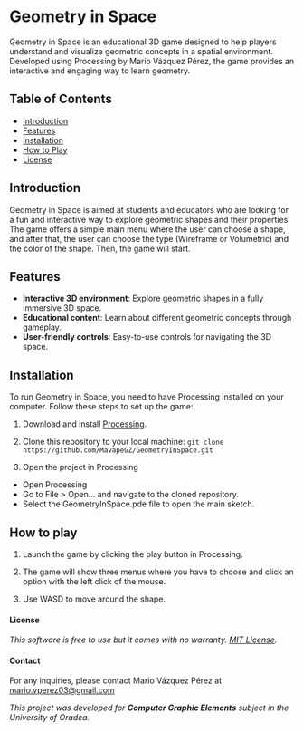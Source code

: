 # Geometry in Space

Geometry in Space is an educational 3D game designed to help players understand and visualize geometric concepts in a spatial environment. Developed using Processing by Mario Vázquez Pérez, the game provides an interactive and engaging way to learn geometry. 

## Table of Contents

- [Introduction](#introduction)
- [Features](#features)
- [Installation](#installation)
- [How to Play](#how-to-play)
- [License](#license)

## Introduction

Geometry in Space is aimed at students and educators who are looking for a fun and interactive way to explore geometric shapes and their properties. The game offers a simple main menu where the user can choose a shape, and after that, the user can choose the type (Wireframe or Volumetric) and the color of the shape. Then, the game will start.

## Features

- **Interactive 3D environment**: Explore geometric shapes in a fully immersive 3D space.
- **Educational content**: Learn about different geometric concepts through gameplay.
- **User-friendly controls**: Easy-to-use controls for navigating the 3D space.

## Installation

To run Geometry in Space, you need to have Processing installed on your computer. Follow these steps to set up the game:

1. Download and install [Processing](https://processing.org/download/).

2. Clone this repository to your local machine:
`git clone https://github.com/MavapeGZ/GeometryInSpace.git`

3. Open the project in Processing
- Open Processing
- Go to File > Open... and navigate to the cloned repository.
- Select the GeometryInSpace.pde file to open the main sketch.

## How to play

1. Launch the game by clicking the play button in Processing.

2. The game will show three menus where you have to choose and click an option with the left click of the mouse.

3. Use WASD to move around the shape.

#### License
*This software is free to use but it comes with no warranty. [MIT License](./LICENSE).*

#### Contact
For any inquiries, please contact Mario Vázquez Pérez at mario.vperez03@gmail.com

*This project was developed for **Computer Graphic Elements** subject in the University of Oradea.*
